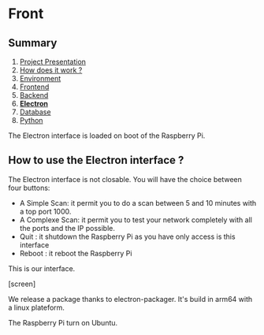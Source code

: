 # Front

## Summary

1. [Project Presentation](project.html)
2. [How does it work ?](working.html)
3. [Environment](env.html)
4. [Frontend](front.html)
5. [Backend](back.html)
6. [**Electron**](electron.html)
7. [Database](database.html)
8. [Python](python.html)

The Electron interface is loaded on boot of the Raspberry Pi.

## How to use the Electron interface ?

The Electron interface is not closable. You will have the choice between four buttons:

* A Simple Scan: it permit you to do a scan between 5 and 10 minutes with a top port 1000.
* A Complexe Scan: it permit you to test your network completely with all the ports and the IP possible.
* Quit : it shutdown the Raspberry Pi as you have only access is this interface
* Reboot : it reboot the Raspberry Pi

This is our interface.

[screen]

We release a package thanks to electron-packager. It's build in arm64 with a linux plateform.

The Raspberry Pi turn on Ubuntu.
